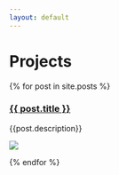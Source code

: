 ```yaml
---
layout: default
---
```


# **Projects**

{% for post in site.posts %}

<div class="container">
    <div class="left">
    <h3><a href="{{ post.url | relative_url }}">{{ post.title }}</a></h3>
    <p>{{post.description}}</p>
    </div>
    <div class="right">
        <img src="{{post.image}}">
    </div>
</div>

{% endfor %}